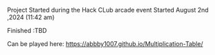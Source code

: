 Project Started during the Hack CLub arcade event
Started August 2nd ,2024 (11:42 am)

Finished :TBD

Can be played here: https://abbby1007.github.io/Multiplication-Table/
